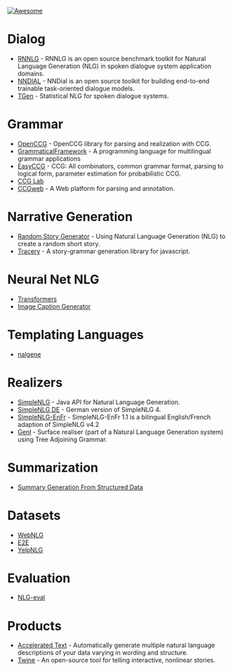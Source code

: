 [![Awesome](https://awesome.re/badge.svg)](https://awesome.re)

# Dialog

- [RNNLG](https://github.com/shawnwun/RNNLG) - RNNLG is an open source benchmark toolkit for Natural Language Generation (NLG) in spoken dialogue system application domains.
- [NNDIAL](https://github.com/shawnwun/NNDIAL) - NNDial is an open source toolkit for building end-to-end trainable task-oriented dialogue models.
- [TGen](https://github.com/UFAL-DSG/tgen) - Statistical NLG for spoken dialogue systems.

# Grammar

- [OpenCCG](https://github.com/OpenCCG/openccg) - OpenCCG library for parsing and realization with CCG.
- [GrammaticalFramework](http://www.grammaticalframework.org/) - A programming language for multilingual grammar applications
- [EasyCCG](https://github.com/mikelewis0/easyccg) - CCG: All combinators, common grammar format, parsing to logical form, parameter estimation for probabilistic CCG.
- [CCG Lab](https://github.com/bozsahin/ccglab)
- [CCGweb](texttheater/ccgweb) - A Web platform for parsing and annotation.

# Narrative Generation

- [Random Story Generator](https://github.com/aherriot/story-generator) - Using Natural Language Generation (NLG) to create a random short story.
- [Tracery](https://github.com/galaxykate/tracery) - A story-grammar generation library for javascript.

# Neural Net NLG

- [Transformers](https://github.com/huggingface/transformers)
- [Image Caption Generator](https://github.com/neural-nuts/image-caption-generator)

# Templating Languages

- [nalgene](https://github.com/spro/nalgene)

# Realizers

- [SimpleNLG](https://github.com/simplenlg/simplenlg) - Java API for Natural Language Generation.
- [SimpleNLG DE](https://github.com/sebischair/SimpleNLG-DE) - German version of SimpleNLG 4.
- [SimpleNLG-EnFr](https://github.com/rali-udem/SimpleNLG-EnFr) - SimpleNLG-EnFr 1.1 is a bilingual English/French adaption of SimpleNLG v4.2 
- [Genl](https://github.com/kowey/GenI) - Surface realiser (part of a Natural Language Generation system) using Tree Adjoining Grammar.

# Summarization

- [Summary Generation From Structured Data](https://github.com/akanimax/natural-language-summary-generation-from-structured-data)

# Datasets

- [WebNLG](https://github.com/ThiagoCF05/webnlg)
- [E2E](http://www.macs.hw.ac.uk/InteractionLab/E2E)
- [YelpNLG](https://nlds.soe.ucsc.edu/yelpnlg)

# Evaluation

- [NLG-eval](https://github.com/Maluuba/nlg-eval)

# Products 

- [Accelerated Text](https://github.com/tokenmill/accelerated-text) - Automatically generate multiple natural language descriptions of your data varying in wording and structure.
- [Twine](http://twinery.org/) - An open-source tool for telling interactive, nonlinear stories.
